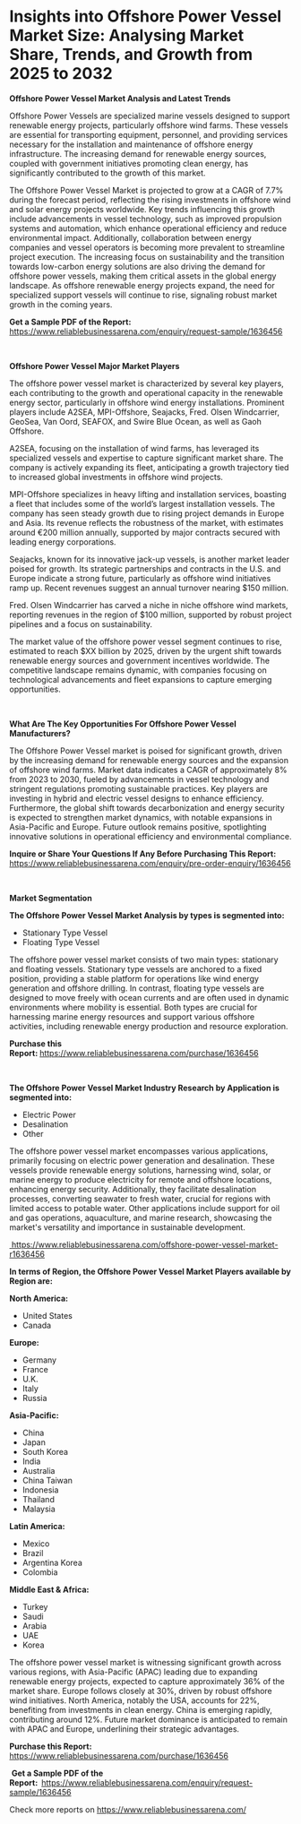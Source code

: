 <p><h1>Insights into Offshore Power Vessel Market Size: Analysing Market Share, Trends, and Growth from 2025 to 2032</h1></p><p><strong>Offshore Power Vessel Market Analysis and Latest Trends</strong></p>
<p><p>Offshore Power Vessels are specialized marine vessels designed to support renewable energy projects, particularly offshore wind farms. These vessels are essential for transporting equipment, personnel, and providing services necessary for the installation and maintenance of offshore energy infrastructure. The increasing demand for renewable energy sources, coupled with government initiatives promoting clean energy, has significantly contributed to the growth of this market.</p><p>The Offshore Power Vessel Market is projected to grow at a CAGR of 7.7% during the forecast period, reflecting the rising investments in offshore wind and solar energy projects worldwide. Key trends influencing this growth include advancements in vessel technology, such as improved propulsion systems and automation, which enhance operational efficiency and reduce environmental impact. Additionally, collaboration between energy companies and vessel operators is becoming more prevalent to streamline project execution. The increasing focus on sustainability and the transition towards low-carbon energy solutions are also driving the demand for offshore power vessels, making them critical assets in the global energy landscape. As offshore renewable energy projects expand, the need for specialized support vessels will continue to rise, signaling robust market growth in the coming years.</p></p>
<p><strong>Get a Sample PDF of the Report:&nbsp;</strong> <a href="https://www.reliablebusinessarena.com/enquiry/request-sample/1636456?utm_campaign=2187&utm_medium=2&utm_source=Github&utm_content=ia&utm_term=23032025&utm_id=offshore-power-vessel">https://www.reliablebusinessarena.com/enquiry/request-sample/1636456</a></p>
<p>&nbsp;</p>
<p><strong>Offshore Power Vessel Major Market Players</strong></p>
<p><p>The offshore power vessel market is characterized by several key players, each contributing to the growth and operational capacity in the renewable energy sector, particularly in offshore wind energy installations. Prominent players include A2SEA, MPI-Offshore, Seajacks, Fred. Olsen Windcarrier, GeoSea, Van Oord, SEAFOX, and Swire Blue Ocean, as well as Gaoh Offshore.</p><p>A2SEA, focusing on the installation of wind farms, has leveraged its specialized vessels and expertise to capture significant market share. The company is actively expanding its fleet, anticipating a growth trajectory tied to increased global investments in offshore wind projects.</p><p>MPI-Offshore specializes in heavy lifting and installation services, boasting a fleet that includes some of the world’s largest installation vessels. The company has seen steady growth due to rising project demands in Europe and Asia. Its revenue reflects the robustness of the market, with estimates around €200 million annually, supported by major contracts secured with leading energy corporations.</p><p>Seajacks, known for its innovative jack-up vessels, is another market leader poised for growth. Its strategic partnerships and contracts in the U.S. and Europe indicate a strong future, particularly as offshore wind initiatives ramp up. Recent revenues suggest an annual turnover nearing $150 million.</p><p>Fred. Olsen Windcarrier has carved a niche in niche offshore wind markets, reporting revenues in the region of $100 million, supported by robust project pipelines and a focus on sustainability.</p><p>The market value of the offshore power vessel segment continues to rise, estimated to reach $XX billion by 2025, driven by the urgent shift towards renewable energy sources and government incentives worldwide. The competitive landscape remains dynamic, with companies focusing on technological advancements and fleet expansions to capture emerging opportunities.</p></p>
<p>&nbsp;</p>
<p><strong>What Are The Key Opportunities For Offshore Power Vessel Manufacturers?</strong></p>
<p><p>The Offshore Power Vessel market is poised for significant growth, driven by the increasing demand for renewable energy sources and the expansion of offshore wind farms. Market data indicates a CAGR of approximately 8% from 2023 to 2030, fueled by advancements in vessel technology and stringent regulations promoting sustainable practices. Key players are investing in hybrid and electric vessel designs to enhance efficiency. Furthermore, the global shift towards decarbonization and energy security is expected to strengthen market dynamics, with notable expansions in Asia-Pacific and Europe. Future outlook remains positive, spotlighting innovative solutions in operational efficiency and environmental compliance.</p></p>
<p><strong>Inquire or Share Your Questions If Any Before Purchasing This Report:</strong> <a href="https://www.reliablebusinessarena.com/enquiry/pre-order-enquiry/1636456?utm_campaign=2187&utm_medium=2&utm_source=Github&utm_content=ia&utm_term=23032025&utm_id=offshore-power-vessel">https://www.reliablebusinessarena.com/enquiry/pre-order-enquiry/1636456</a></p>
<p>&nbsp;</p>
<p><strong>Market Segmentation</strong></p>
<p><strong>The Offshore Power Vessel Market Analysis by types is segmented into:</strong></p>
<p><ul><li>Stationary Type Vessel</li><li>Floating Type Vessel</li></ul></p>
<p><p>The offshore power vessel market consists of two main types: stationary and floating vessels. Stationary type vessels are anchored to a fixed position, providing a stable platform for operations like wind energy generation and offshore drilling. In contrast, floating type vessels are designed to move freely with ocean currents and are often used in dynamic environments where mobility is essential. Both types are crucial for harnessing marine energy resources and support various offshore activities, including renewable energy production and resource exploration.</p></p>
<p><strong>Purchase this Report:&nbsp;</strong><a href="https://www.reliablebusinessarena.com/purchase/1636456?utm_campaign=2187&utm_medium=2&utm_source=Github&utm_content=ia&utm_term=23032025&utm_id=offshore-power-vessel">https://www.reliablebusinessarena.com/purchase/1636456</a></p>
<p>&nbsp;</p>
<p><strong>The Offshore Power Vessel Market Industry Research by Application is segmented into:</strong></p>
<p><ul><li>Electric Power</li><li>Desalination</li><li>Other</li></ul></p>
<p><p>The offshore power vessel market encompasses various applications, primarily focusing on electric power generation and desalination. These vessels provide renewable energy solutions, harnessing wind, solar, or marine energy to produce electricity for remote and offshore locations, enhancing energy security. Additionally, they facilitate desalination processes, converting seawater to fresh water, crucial for regions with limited access to potable water. Other applications include support for oil and gas operations, aquaculture, and marine research, showcasing the market's versatility and importance in sustainable development.</p></p>
<p><a href="https://www.reliablebusinessarena.com/offshore-power-vessel-market-r1636456?utm_campaign=2187&utm_medium=2&utm_source=Github&utm_content=ia&utm_term=23032025&utm_id=offshore-power-vessel">&nbsp;https://www.reliablebusinessarena.com/offshore-power-vessel-market-r1636456</a></p>
<p><strong>In terms of Region, the Offshore Power Vessel Market Players available by Region are:</strong></p>
<p>
    <p> <strong> North America: </strong>
        <ul>
            <li>United States</li>
            <li>Canada</li>
        </ul>
        </p> 
    <p> <strong> Europe: </strong>
        <ul>
            <li>Germany</li>
            <li>France</li>
            <li>U.K.</li>
            <li>Italy</li>
            <li>Russia</li>
        </ul>
        </p> 
    <p> <strong> Asia-Pacific: </strong>
        <ul>
            <li>China</li>
            <li>Japan</li>
            <li>South Korea</li>
            <li>India</li>
            <li>Australia</li>
            <li>China Taiwan</li>
            <li>Indonesia</li>
            <li>Thailand</li>
            <li>Malaysia</li>
        </ul>
        </p> 
    <p> <strong> Latin America: </strong>
        <ul>
            <li>Mexico</li>
            <li>Brazil</li>
            <li>Argentina Korea</li>
            <li>Colombia</li>
        </ul>
        </p> 
    <p> <strong> Middle East & Africa: </strong>
        <ul>
            <li>Turkey</li>
            <li>Saudi</li>
            <li>Arabia</li>
            <li>UAE</li>
            <li>Korea</li>
        </ul>
    </p>
    </p>
<p><p>The offshore power vessel market is witnessing significant growth across various regions, with Asia-Pacific (APAC) leading due to expanding renewable energy projects, expected to capture approximately 36% of the market share. Europe follows closely at 30%, driven by robust offshore wind initiatives. North America, notably the USA, accounts for 22%, benefiting from investments in clean energy. China is emerging rapidly, contributing around 12%. Future market dominance is anticipated to remain with APAC and Europe, underlining their strategic advantages.</p></p>
<p><strong>Purchase this Report: </strong><a href="https://www.reliablebusinessarena.com/purchase/1636456?utm_campaign=2187&utm_medium=2&utm_source=Github&utm_content=ia&utm_term=23032025&utm_id=offshore-power-vessel">https://www.reliablebusinessarena.com/purchase/1636456</a></p>
<p>&nbsp;<strong>Get a Sample PDF of the Report:&nbsp;&nbsp;</strong><a href="https://www.reliablebusinessarena.com/enquiry/request-sample/1636456?utm_campaign=2187&utm_medium=2&utm_source=Github&utm_content=ia&utm_term=23032025&utm_id=offshore-power-vessel">https://www.reliablebusinessarena.com/enquiry/request-sample/1636456</a></p>
<p><strong></strong></p>
<p>Check more reports on <a href="https://www.reliablebusinessarena.com/?utm_campaign=2187&utm_medium=2&utm_source=Github&utm_content=ia&utm_term=23032025&utm_id=offshore-power-vessel">https://www.reliablebusinessarena.com/</a></p>